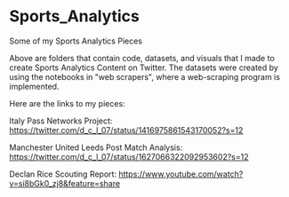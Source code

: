 # Sports_Analytics
Some of my Sports Analytics Pieces

Above are folders that contain code, datasets, and visuals that I made to create Sports Analytics Content on Twitter. 
The datasets were created by using the notebooks in "web scrapers", where a web-scraping program is implemented. 

Here are the links to my pieces:

Italy Pass Networks Project: https://twitter.com/d_c_l_07/status/1416975861543170052?s=12

Manchester United Leeds Post Match Analysis: https://twitter.com/d_c_l_07/status/1627066322092953602?s=12

Declan Rice Scouting Report: https://www.youtube.com/watch?v=si8bGk0_zj8&feature=share

